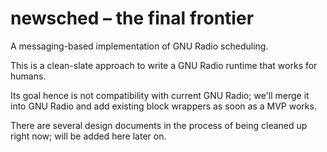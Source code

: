 # newsched – the final frontier #

A messaging-based implementation of GNU Radio scheduling.

This is a clean-slate approach to write a GNU Radio runtime that works for humans.

Its goal hence is not compatibility with current GNU Radio; we'll merge it into GNU Radio and add existing block wrappers as soon as a MVP works.

There are several design documents in the process of being cleaned up right now; will be added here later on.

